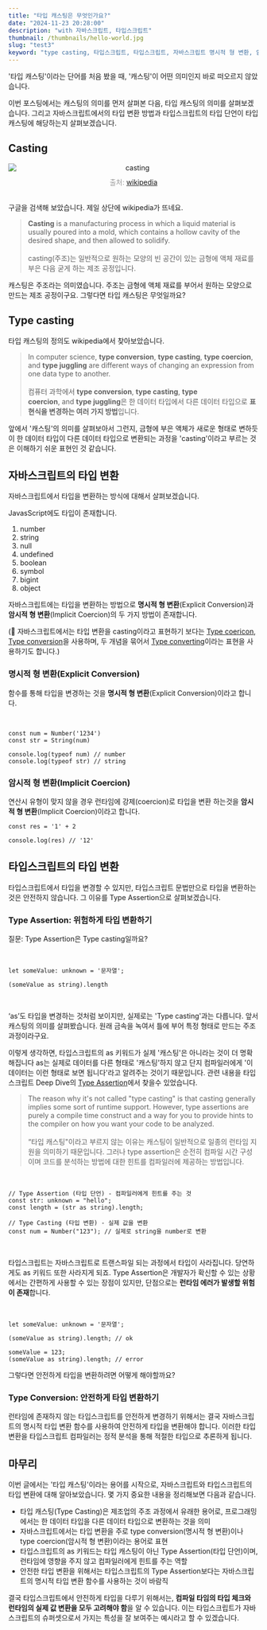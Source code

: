 ```yaml
---
title: "타입 캐스팅은 무엇인가요?"
date: "2024-11-23 20:28:00"
description: "with 자바스크립트, 타입스크립트"
thumbnail: /thumbnails/hello-world.jpg
slug: "test3"
keyword: "type casting, 타입스크립트, 타입스크립트, 자바스크립트 명시적 형 변환, 암시적 형 변환, as, as assertion"
---
```


'타입 캐스팅'이라는 단어를 처음 봤을 때, '캐스팅'이 어떤 의미인지 바로 떠오르지 않았습니다. 

이번 포스팅에서는 캐스팅의 의미를 먼저 살펴본 다음, 타입 캐스팅의 의미를 살펴보겠습니다. 그리고 자바스크립트에서의 타입 변환 방법과 타입스크립트의 타입 단언이 타입 캐스팅에 해당하는지 살펴보겠습니다.

## Casting
<figure style="margin: 0 auto; text-align: center;">
  <img src="/assets/blog/casting_1.jpg" alt="casting" style="max-width: 100%; height: auto; display: block; margin: 0 auto;">
  <figcaption style="color: #979797; padding-top: 10px;">출처: <a style="padding: 0;" href="https://en.wikipedia.org/wiki/Casting" target="_blank">wikipedia</a></figcaption>
</figure>

<br />

구글을 검색해 보았습니다. 제일 상단에 wikipedia가 뜨네요. 

> **Casting** is a manufacturing process in which a liquid material is usually poured into a mold, which contains a hollow cavity of the desired shape, and then allowed to solidify. <br /><br /> casting(주조)는 일반적으로 원하는 모양의 빈 공간이 있는 금형에 액체 재료를 부은 다음 굳게 하는 제조 공정입니다.


캐스팅은 주조라는 의미였습니다. 주조는 금형에 액체 재료를 부어서 원하는 모양으로 만드는 제조 공정이구요. 그렇다면 타입 캐스팅은 무엇일까요?

## Type casting

타입 캐스팅의 정의도 wikipedia에서 찾아보았습니다.

> In computer science, **type conversion**, **type casting**, **type coercion**, and **type juggling** are different ways of changing an expression from one data type to another.  <br /><br />
> 컴퓨터 과학에서 **type conversion**, **type casting**, **type coercion**, and **type juggling**은 한 데이터 타입에서 다른 데이터 타입으로 **표현식을 변경하는 여러 가지 방법**입니다.

앞에서 '캐스팅'의 의미를 살펴보아서 그런지, 금형에 부은 액체가 새로운 형태로 변하듯이 한 데이터 타입이 다른 데이터 타입으로 변환되는 과정을 'casting'이라고 부르는 것은 이해하기 쉬운 표현인 것 같습니다.

## 자바스크립트의 타입 변환

자바스크립트에서 타입을 변환하는 방식에 대해서 살펴보겠습니다.

JavasScript에도 타입이 존재합니다. 

1. number
2. string
3. null
4. undefined
5. boolean
6. symbol
7. bigint
8. object

자바스크립트에는 타입을 변환하는 방법으로 **명시적 형 변환**(Explicit Conversion)과 **암시적 형 변환**(Implicit Coercion)의 두 가지 방법이 존재합니다.

(🚧 자바스크립트에서는 타입 변환을 casting이라고 표현하기 보다는 [Type coericon](https://developer.mozilla.org/en-US/docs/Glossary/Type_coercion), [Type conversion](https://developer.mozilla.org/en-US/docs/Glossary/Type_Conversion)을 사용하며, 두 개념을 묶어서 [Type converting](https://exploringjs.com/js/book/ch_values.html#converting-between-types)이라는 표현을 사용하기도 합니다.)

### 명시적 형 변환(Explicit Conversion)

함수를 통해 타입을 변경하는 것을 **명시적 형 변환**(Explicit Conversion)이라고 합니다. 

<br />

```tsx
const num = Number('1234')
const str = String(num)

console.log(typeof num) // number
console.log(typeof str) // string
```

### 암시적 형 변환(Implicit Coercion)

연산시 유형이 맞지 않을 경우 런타임에 강제(coercion)로 타입을 변환 하는것을 **암시적 형 변환**(Implicit Coercion)이라고 합니다. 

```tsx
const res = '1' + 2 

console.log(res) // '12'
```

## 타입스크립트의 타입 변환

타입스크립트에서 타입을 변경할 수 있지만, 타입스크립트 문법만으로 타입을 변환하는 것은 안전하지 않습니다. 그 이유를 Type Assertion으로 살펴보겠습니다.

### Type Assertion: 위험하게 타입 변환하기

질문: Type Assertion은 Type casting일까요?

<br />

```tsx
let someValue: unknown = '문자열';

(someValue as string).length 
```

<br />

‘as’도 타입을 변경하는 것처럼 보이지만, 실제로는 'Type casting'과는 다릅니다. 앞서 캐스팅의 의미를 살펴봤습니다. 원래 금속을 녹여서 틀에 부어 특정 형태로 만드는 주조 과정이라구요.

이렇게 생각하면, 타입스크립트의 as 키워드가 실제 '캐스팅'은 아니라는 것이 더 명확해집니다 as는 실제로 데이터를 다른 형태로 '캐스팅'하지 않고 단지 컴파일러에게 '이 데이터는 이런 형태로 보면 됩니다'라고 알려주는 것이기 때문입니다. 관련 내용을 타입스크립트 Deep Dive의 [Type Assertion](https://basarat.gitbook.io/타입스크립트/type-system/type-assertion#type-assertion-vs.-casting)에서 찾을수 있었습니다. 

> The reason why it's not called "type casting" is that casting generally implies some sort of runtime support. However, type assertions are purely a compile time construct and a way for you to provide hints to the compiler on how you want your code to be analyzed. <br /><br /> “타입 캐스팅"이라고 부르지 않는 이유는 캐스팅이 일반적으로 일종의 런타임 지원을 의미하기 때문입니다. 그러나 type assertion은 순전히 컴파일 시간 구성이며 코드를 분석하는 방법에 대한 힌트를 컴파일러에 제공하는 방법입니다.


<br />

```tsx
// Type Assertion (타입 단언) - 컴파일러에게 힌트를 주는 것
const str: unknown = "hello";
const length = (str as string).length;

// Type Casting (타입 변환) - 실제 값을 변환
const num = Number("123"); // 실제로 string을 number로 변환
```

<br />

타입스크립트는 자바스크립트로 트랜스파일 되는 과정에서 타입이 사라집니다. 당연하게도 as 키워드 또한 사라지게 되죠. Type Assertion은 개발자가 확신할 수 있는 상황에서는 간편하게 사용할 수 있는 장점이 있지만, 단점으로는 **런타임 에러가 발생할 위험이 존재**합니다.

<br />

```tsx
let someValue: unknown = '문자열';

(someValue as string).length; // ok

someValue = 123;
(someValue as string).length; // error
```

그렇다면 안전하게 타입을 변환하려면 어떻게 해야할까요?

### Type Conversion: 안전하게 타입 변환하기

런타임에 존재하지 않는 타입스크립트를 안전하게 변경하기 위해서는 결국 자바스크립트의 명시적 타입 변환 함수를 사용하여 안전하게 타입을 변환해야 합니다. 이러한 타입 변환을 타입스크립트 컴파일러는 정적 분석을 통해 적절한 타입으로 추론하게 됩니다.

## 마무리

이번 글에서는 '타입 캐스팅'이라는 용어를 시작으로, 자바스크립트와 타입스크립트의 타입 변환에 대해 알아보았습니다. 몇 가지 중요한 내용을 정리해보면 다음과 같습니다.

- 타입 캐스팅(Type Casting)은 제조업의 주조 과정에서 유래한 용어로, 프로그래밍에서는 한 데이터 타입을 다른 데이터 타입으로 변환하는 것을 의미
- 자바스크립트에서는 타입 변환을 주로 type conversion(명시적 형 변환)이나 type coercion(암시적 형 변환)이라는 용어로 표현
- 타입스크립트의 as 키워드는 타입 캐스팅이 아닌 Type Assertion(타입 단언)이며, 런타임에 영향을 주지 않고 컴파일러에게 힌트를 주는 역할
- 안전한 타입 변환을 위해서는 타입스크립트의 Type Assertion보다는 자바스크립트의 명시적 타입 변환 함수를 사용하는 것이 바람직

결국 타입스크립트에서 안전하게 타입을 다루기 위해서는, **컴파일 타임의 타입 체크와 런타임의 실제 값 변환을 모두 고려해야 함**을 알 수 있습니다. 이는 타입스크립트가 자바스크립트의 슈퍼셋으로서 가지는 특성을 잘 보여주는 예시라고 할 수 있겠습니다.
